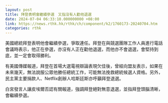 ```yaml
---
layout: post
title: 拜登表明會繼續參選　又指沒有人勸他退選
date: 2024-07-04 06:33:10.000000000 +08:00
link: https://news.rthk.hk/rthk/ch/component/k2/1760173-20240704.htm
categories: rthk
---
```


美國總統拜登表明他會繼續參選，爭取連任。拜登在與競選團隊工作人員進行電話會議時表示，他正在參選，亦沒有人正在勸他退選，而他亦不會退選，會堅持到底，並一定會取得勝利。

有美國傳媒報道，拜登在首場大選電視辯論表現欠佳後，曾經向盟友表示，如果在未來幾天，無法說服公眾他勝任總統工作，可能無法挽救總統候選人資格。另外，民主黨主要捐款人、Netflix創辦人哈斯廷斯亦呼籲拜登退選。

白宮發言人讓皮埃爾否認有關報道，強調拜登絕對無意退選，並指拜登頭腦清晰，會繼續參選。

